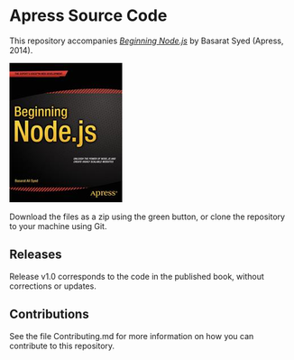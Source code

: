 # Apress Source Code

This repository accompanies [*Beginning Node.js*](http://www.apress.com/9781484201886) by Basarat Syed (Apress, 2014).

![Cover image](9781484201886.jpg)

Download the files as a zip using the green button, or clone the repository to your machine using Git.

## Releases

Release v1.0 corresponds to the code in the published book, without corrections or updates.

## Contributions

See the file Contributing.md for more information on how you can contribute to this repository.
